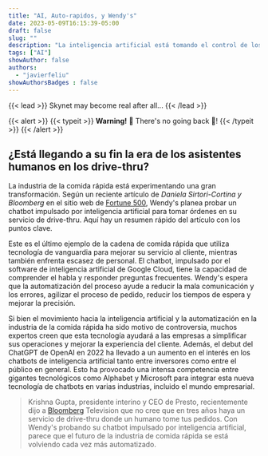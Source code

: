 ```yaml
---
title: "AI, Auto-rapidos, y Wendy's"
date: 2023-05-09T16:15:39-05:00
draft: false
slug: ""
description: "La inteligencia artificial está tomando el control de los servicios de drive-thru, y Wendy's es la última en unirse al juego"
tags: ["AI"]
showAuthor: false
authors:
  - "javierfeliu"
showAuthorsBadges : false  
---
```

{{< lead >}}
Skynet may become real after all...
{{< /lead >}}

{{< alert >}}
{{< typeit >}}
**Warning!** 🤖 There's no going back 🤖!
{{< /typeit >}}
{{< /alert >}}

## ¿Está llegando a su fin la era de los asistentes humanos en los drive-thru?

La industria de la comida rápida está experimentando una gran transformación. Según un reciente artículo de *Daniela Sirtori-Cortina y Bloomberg* en el sitio web de [Fortune 500](https://fortune.com/2023/05/09/wendys-ai-powered-chatbot-drive-thru-orders/), Wendy's planea probar un chatbot impulsado por inteligencia artificial para tomar órdenes en su servicio de drive-thru. Aquí hay un resumen rápido del artículo con los puntos clave.

Este es el último ejemplo de la cadena de comida rápida que utiliza tecnología de vanguardia para mejorar su servicio al cliente, mientras también enfrenta escasez de personal. El chatbot, impulsado por el software de inteligencia artificial de Google Cloud, tiene la capacidad de comprender el habla y responder preguntas frecuentes. Wendy's espera que la automatización del proceso ayude a reducir la mala comunicación y los errores, agilizar el proceso de pedido, reducir los tiempos de espera y mejorar la precisión.

Si bien el movimiento hacia la inteligencia artificial y la automatización en la industria de la comida rápida ha sido motivo de controversia, muchos expertos creen que esta tecnología ayudará a las empresas a simplificar sus operaciones y mejorar la experiencia del cliente. Además, el debut del ChatGPT de OpenAI en 2022 ha llevado a un aumento en el interés en los chatbots de inteligencia artificial tanto entre inversores como entre el público en general. Esto ha provocado una intensa competencia entre gigantes tecnológicos como Alphabet y Microsoft para integrar esta nueva tecnología de chatbots en varias industrias, incluido el mundo empresarial.

>Krishna Gupta, presidente interino y CEO de Presto, recientemente dijo a [Bloomberg](https://www.bloomberg.com/news/videos/2023-05-01/ai-s-impact-on-the-restaurant-industry-video) Television que no cree que en tres años haya un servicio de drive-thru donde un humano tome tus pedidos. Con Wendy's probando su chatbot impulsado por inteligencia artificial, parece que el futuro de la industria de comida rápida se está volviendo cada vez más automatizado.

